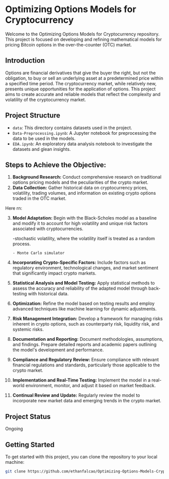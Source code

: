 # Optimizing Options Models for Cryptocurrency

Welcome to the Optimizing Options Models for Cryptocurrency repository. This project is focused on developing and refining mathematical models for pricing Bitcoin options in the over-the-counter (OTC) market.

## Introduction

Options are financial derivatives that give the buyer the right, but not the obligation, to buy or sell an underlying asset at a predetermined price within a specified time period. The cryptocurrency market, while relatively new, presents unique opportunities for the application of options. This project aims to create accurate and reliable models that reflect the complexity and volatility of the cryptocurrency market.

## Project Structure

- `data`: This directory contains datasets used in the project.
- `Data-Preprocessing.ipynb`: A Jupyter notebook for preprocessing the data to be used in the models.
- `EDA.ipynb`: An exploratory data analysis notebook to investigate the datasets and glean insights.


## Steps to Achieve the Objective:

1. **Background Research:** Conduct comprehensive research on traditional options pricing models and the peculiarities of the crypto market.
2. **Data Collection:** Gather historical data on cryptocurrency prices, volatility, trading volumes, and information on existing crypto options traded in the OTC market.

Here rn: 

3. **Model Adaptation:** Begin with the Black-Scholes model as a baseline and modify it to account for high volatility and unique risk factors associated with cryptocurrencies.
   
      -stochastic volatility, where the volatility itself is treated as a random process.
   
       - Monte Carlo simulator
5. **Incorporating Crypto-Specific Factors:** Include factors such as regulatory environment, technological changes, and market sentiment that significantly impact crypto markets.
6. **Statistical Analysis and Model Testing:** Apply statistical methods to assess the accuracy and reliability of the adapted model through back-testing with historical data.
7. **Optimization:** Refine the model based on testing results and employ advanced techniques like machine learning for dynamic adjustments.
8. **Risk Management Integration:** Develop a framework for managing risks inherent in crypto options, such as counterparty risk, liquidity risk, and systemic risks.
9. **Documentation and Reporting:** Document methodologies, assumptions, and findings. Prepare detailed reports and academic papers outlining the model's development and performance.
10. **Compliance and Regulatory Review:** Ensure compliance with relevant financial regulations and standards, particularly those applicable to the crypto market.
11. **Implementation and Real-Time Testing:** Implement the model in a real-world environment, monitor, and adjust it based on market feedback.
12. **Continual Review and Update:** Regularly review the model to incorporate new market data and emerging trends in the crypto market.


## Project Status
Ongoing 


## Getting Started

To get started with this project, you can clone the repository to your local machine:

```bash
git clone https://github.com/ethanfalcao/Optimizing-Options-Models-Crypto.git
